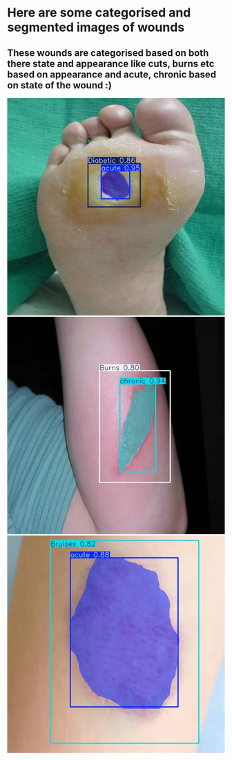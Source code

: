 # **Here are some categorised and segmented images of wounds**
## **These wounds are categorised based on both there state and appearance like cuts, burns etc based on appearance and acute, chronic based on state of the wound :)**
![ Wound Image - 1 ](/model_results/output_test/segmented_0377.jpg)
![ Wound Image - 2 ](/model_results/output_test/segmented_burns.jpg)
![ Wound Image - 3 ](/model_results/output_test/segmented_mirrored_bruises.jpg)

